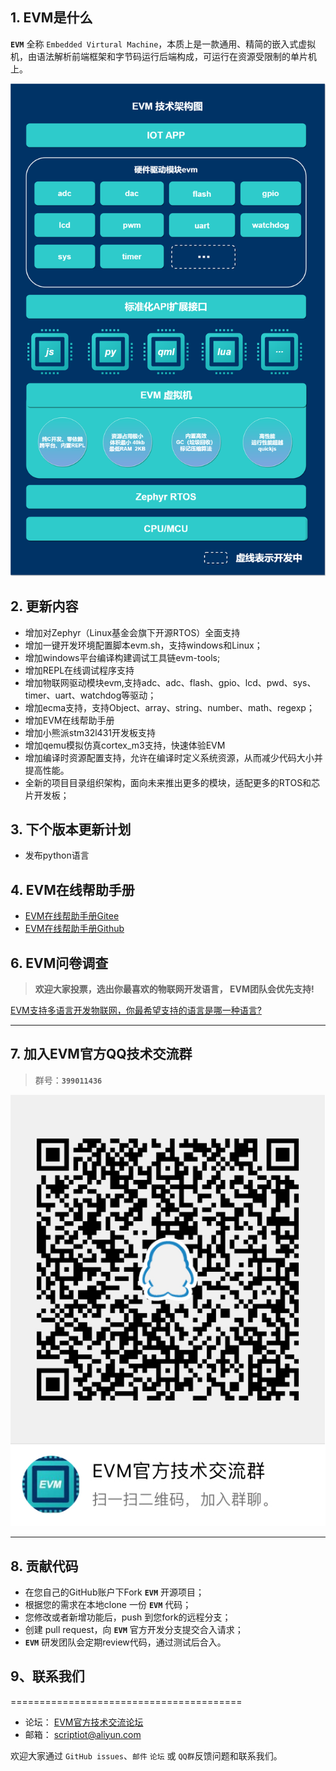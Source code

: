 ## 1. EVM是什么

 **`EVM`** 全称 `Embedded Virtural Machine`，本质上是一款通用、精简的嵌入式虚拟机，由语法解析前端框架和字节码运行后端构成，可运行在资源受限制的单片机上。

![evm](./image/evm.png)

## 2. 更新内容

+ 增加对Zephyr（Linux基金会旗下开源RTOS）全面支持
+ 增加一键开发环境配置脚本evm.sh，支持windows和Linux；
+ 增加windows平台编译构建调试工具链evm-tools;
+ 增加REPL在线调试程序支持
+ 增加物联网驱动模块evm,支持adc、adc、flash、gpio、lcd、pwd、sys、timer、uart、watchdog等驱动；
+ 增加ecma支持，支持Object、array、string、number、math、regexp；
+ 增加EVM在线帮助手册
+ 增加小熊派stm32l431开发板支持
+ 增加qemu模拟仿真cortex_m3支持，快速体验EVM
+ 增加编译时资源配置支持，允许在编译时定义系统资源，从而减少代码大小并提高性能。
+ 全新的项目目录组织架构，面向未来推出更多的模块，适配更多的RTOS和芯片开发板；


## 3. 下个版本更新计划

+ 发布python语言


## 4. EVM在线帮助手册

+ [EVM在线帮助手册Gitee](http://scriptiot.gitee.io/evm_doc/#/zh-cn/evm_what)
+ [EVM在线帮助手册Github](http://scriptiot.github.io/evm_doc/#/zh-cn/evm_what)


## 6. EVM问卷调查


> **欢迎大家投票，选出你最喜欢的物联网开发语言， EVM团队会优先支持!**

[EVM支持多语言开发物联网，你最希望支持的语言是哪一种语言?](https://www.wenjuan.com/s/Qre6Vf/)

---


## 7. 加入EVM官方QQ技术交流群


> 群号：**`399011436`**

![evm](./image/QQ.jpg)

---

## 8. 贡献代码

+ 在您自己的GitHub账户下Fork **`EVM`** 开源项目；
+ 根据您的需求在本地clone 一份 **`EVM`** 代码；
+ 您修改或者新增功能后，push 到您fork的远程分支；
+ 创建 pull request，向 **`EVM`** 官方开发分支提交合入请求；
+ **`EVM`** 研发团队会定期review代码，通过测试后合入。



## 9、联系我们
========================================
+ 论坛： [EVM官方技术交流论坛](http://47.105.117.50/discuzx/upload/)
+ 邮箱： scriptiot@aliyun.com

欢迎大家通过 `GitHub issues`、`邮件` `论坛` 或 `QQ群`反馈问题和联系我们。
